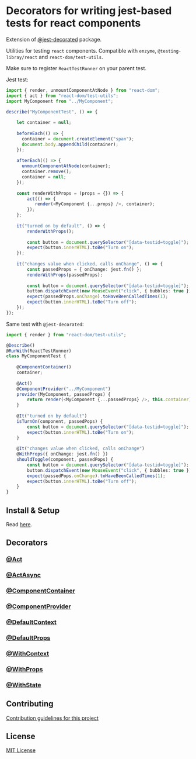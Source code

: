 # Decorators for writing jest-based tests for react components

Extension of [@jest-decorated](https://vitalishapovalov.github.io/jest-decorated) package.

Utilities for testing `react` components. Compatible with `enzyme`, `@testing-libray/react` and `react-dom/test-utils`.

Make sure to register `ReactTestRunner` on your parent test.

Jest test:

```typescript jsx
import { render, unmountComponentAtNode } from "react-dom";
import { act } from "react-dom/test-utils";
import MyComponent from "../MyComponent";

describe("MyComponentTest", () => {
    
    let container = null;
    
    beforeEach(() => {
      container = document.createElement("span");
      document.body.appendChild(container);
    });
    
    afterEach(() => {
      unmountComponentAtNode(container);
      container.remove();
      container = null;
    });
    
    const renderWithProps = (props = {}) => {
        act(() => {
           render(<MyComponent {...props} />, container); 
        });
    };
    
    it("turned on by default", () => {
        renderWithProps();
        
        const button = document.querySelector("[data-testid=toggle]");
        expect(button.innerHTML).toBe("Turn on");
    });
    
    it("changes value when clicked, calls onChange", () => {
        const passedProps = { onChange: jest.fn() };
        renderWithProps(passedProps);
        
        const button = document.querySelector("[data-testid=toggle]");
        button.dispatchEvent(new MouseEvent("click", { bubbles: true }));
        expect(passedProps.onChange).toHaveBeenCalledTimes(1);
        expect(button.innerHTML).toBe("Turn off");
    });
});
```
 
Same test with `@jest-decorated`:

```typescript jsx
import { render } from "react-dom/test-utils";

@Describe()
@RunWith(ReactTestRunner)
class MyComponentTest {
    
    @ComponentContainer()
    container;
    
    @Act()
    @ComponentProvider("../MyComponent")
    provider(MyComponent, passedProps) {
        return render(<MyComponent {...passedProps} />, this.container);
    }
    
    @It("turned on by default")
    isTurnOn(component, passedPops) {
        const button = document.querySelector("[data-testid=toggle]");
        expect(button.innerHTML).toBe("Turn on");
    }
    
    @It("changes value when clicked, calls onChange")
    @WithProps({ onChange: jest.fn() })
    shouldToggle(component, passedPops) {
        const button = document.querySelector("[data-testid=toggle]");
        button.dispatchEvent(new MouseEvent("click", { bubbles: true }));
        expect(passedPops.onChange).toHaveBeenCalledTimes(1);
        expect(button.innerHTML).toBe("Turn off");
    }
}
 ```

## Install & Setup

Read [here](https://github.com/vitalishapovalov/jest-decorated/blob/master/README.md#install).

## Decorators

### [@Act](https://github.com/vitalishapovalov/jest-decorated/blob/master/docs/react/Act.md)

### [@ActAsync](https://github.com/vitalishapovalov/jest-decorated/blob/master/docs/react/Act.md)

### [@ComponentContainer](https://github.com/vitalishapovalov/jest-decorated/blob/master/docs/react/ComponentContainer.md)

### [@ComponentProvider](https://github.com/vitalishapovalov/jest-decorated/blob/master/docs/react/ComponentProvider.md)

### [@DefaultContext](https://github.com/vitalishapovalov/jest-decorated/blob/master/docs/react/DefaultContext.md)

### [@DefaultProps](https://github.com/vitalishapovalov/jest-decorated/blob/master/docs/react/DefaultProps.md)

### [@WithContext](https://github.com/vitalishapovalov/jest-decorated/blob/master/docs/react/WithContext.md)

### [@WithProps](https://github.com/vitalishapovalov/jest-decorated/blob/master/docs/react/WithProps.md)

### [@WithState](https://github.com/vitalishapovalov/jest-decorated/blob/master/docs/react/WithState.md)

## Contributing

[Contribution guidelines for this project](https://github.com/vitalishapovalov/jest-decorated/blob/master/CONTRIBUTING.md)

## License

[MIT License](https://github.com/vitalishapovalov/jest-decorated/blob/master/LICENSE)
